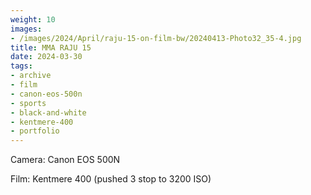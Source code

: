 ```yaml
---
weight: 10
images:
- /images/2024/April/raju-15-on-film-bw/20240413-Photo32_35-4.jpg
title: MMA RAJU 15
date: 2024-03-30
tags:
- archive
- film
- canon-eos-500n
- sports
- black-and-white
- kentmere-400
- portfolio
---
```


Camera: Canon EOS 500N

Film: Kentmere 400 (pushed 3 stop to 3200 ISO)